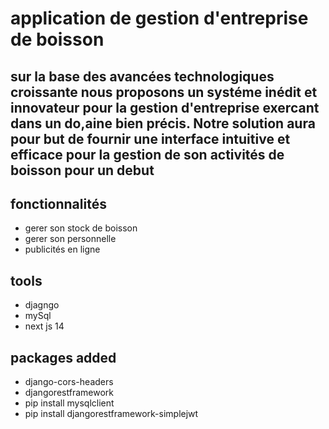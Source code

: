 # application de gestion d'entreprise de boisson

## sur la base des avancées technologiques croissante nous proposons un systéme inédit et innovateur pour la gestion d'entreprise exercant dans un do,aine bien précis. Notre solution aura pour but de fournir une interface intuitive et efficace pour la gestion de son activités de boisson pour un debut

## fonctionnalités

- gerer son stock de boisson
- gerer son personnelle 
- publicités en ligne 

## tools
- djagngo 
- mySql
- next js 14

## packages added
- django-cors-headers
- djangorestframework
- pip install mysqlclient
- pip install djangorestframework-simplejwt